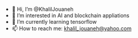 - 👋 Hi, I’m @KhalilJouaneh
- 👀 I’m interested in AI and blockchain appliations
- 🌱 I’m currently learning tensorflow
- 📫 How to reach me: khalil_jouaneh@yahoo.com

<!---
KhalilJouaneh/KhalilJouaneh is a ✨ special ✨ repository because its `README.md` (this file) appears on your GitHub profile.
You can click the Preview link to take a look at your changes.
--->
